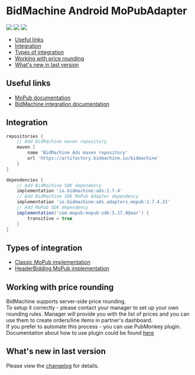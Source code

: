 # BidMachine Android MoPubAdapter

[<img src="https://img.shields.io/badge/SDK%20Version-1.7.4-brightgreen">](https://github.com/bidmachine/BidMachine-Android-SDK)
[<img src="https://img.shields.io/badge/Adapter%20Version-1.7.4.23-green">](https://artifactory.bidmachine.io/bidmachine/io/bidmachine/ads.adapters.mopub/1.7.4.23/)
[<img src="https://img.shields.io/badge/MoPub%20Version-5.17.0-blue">](https://developers.mopub.com/publishers/android/integrate/)

* [Useful links](#useful-links)
* [Integration](#integration)
* [Types of integration](#types-of-integration)
* [Working with price rounding](#working-with-price-rounding)
* [What's new in last version](#whats-new-in-last-version)

## Useful links
* [MoPub documentation](https://developers.mopub.com/publishers/android/integrate/)
* [BidMachine integration documentation](https://wiki.appodeal.com/display/BID/BidMachine+Android+SDK+Documentation)

## Integration
```gradle
repositories {
    // Add BidMachine maven repository
    maven {
        name 'BidMachine Ads maven repository'
        url 'https://artifactory.bidmachine.io/bidmachine'
    }
}

dependencies {
    // Add BidMachine SDK dependency
    implementation 'io.bidmachine:ads:1.7.4'
    // Add BidMachine SDK MoPub Adapter dependency
    implementation 'io.bidmachine:ads.adapters.mopub:1.7.4.23'
    // Add MoPub SDK dependency
    implementation('com.mopub:mopub-sdk:5.17.0@aar') {
        transitive = true
    }
}
```

## Types of integration
* [Classic MoPub implementation](example)
* [HeaderBidding MoPub implementation](example_fetch)

## Working with price rounding
BidMachine supports server-side price rounding.<br>
To setup it correctly - please contact your manager to set up your own rounding rules. Manager will provide you with the list of prices and you can use them to create orders/line items in partner's dashboard.<br>
If you prefer to automate this process - you can use PubMonkey plugin.<br>
Documentation about how to use plugin could be found [here](https://doc.bidmachine.io/eng/ssp-publisher-integration-documentation/bidmachine-custom-adapters/how-to-use-plugin-for-integration-via-mopub-google/creating-line-items-in-mopub-dashboard)

## What's new in last version
Please view the [changelog](CHANGELOG.md) for details.